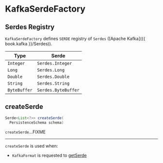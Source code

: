 # KafkaSerdeFactory

## <span id="SERDE"> Serdes Registry

`KafkaSerdeFactory` defines `SERDE` registry of `Serdes` ([Apache Kafka]({{ book.kafka }}/Serdes)).

Type | Serde
-----|------
 `Integer` | `Serdes.Integer`
 `Long` | `Serdes.Long`
 `Double` | `Serdes.Double`
 `String` | `Serdes.String`
 `ByteBuffer` | `Serdes.ByteBuffer`

## <span id="createSerde"> createSerde

```java
Serde<List<?>> createSerde(
  PersistenceSchema schema)
```

`createSerde`...FIXME

---

`createSerde` is used when:

* `KafkaFormat` is requested to [getSerde](KafkaFormat.md#getSerde)
